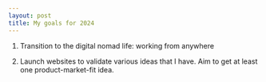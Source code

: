 ```yaml
---
layout: post
title: My goals for 2024
---
```


1. Transition to the digital nomad life: working from anywhere

2. Launch websites to validate various ideas that I have. Aim to get at least one product-market-fit idea.
